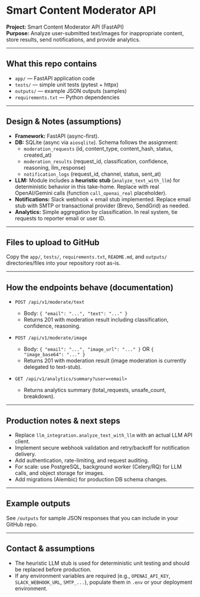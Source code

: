 # Smart Content Moderator API

**Project:** Smart Content Moderator API (FastAPI)  
**Purpose:** Analyze user-submitted text/images for inappropriate content, store results, send notifications, and provide analytics.

---

## What this repo contains
- `app/` — FastAPI application code
- `tests/` — simple unit tests (pytest + httpx)
- `outputs/` — example JSON outputs (samples)
- `requirements.txt` — Python dependencies

---

## Design & Notes (assumptions)
- **Framework:** FastAPI (async-first).
- **DB:** SQLite (async via `aiosqlite`). Schema follows the assignment:
  - `moderation_requests` (id, content_type, content_hash, status, created_at)
  - `moderation_results` (request_id, classification, confidence, reasoning, llm_response)
  - `notification_logs` (request_id, channel, status, sent_at)
- **LLM:** Module includes a **heuristic stub** (`analyze_text_with_llm`) for deterministic behavior in this take-home. Replace with real OpenAI/Gemini calls (function `call_openai_real` placeholder).
- **Notifications:** Slack webhook + email stub implemented. Replace email stub with SMTP or transactional provider (Brevo, SendGrid) as needed.
- **Analytics:** Simple aggregation by classification. In real system, tie requests to reporter email or user ID.

---

## Files to upload to GitHub
Copy the `app/`, `tests/`, `requirements.txt`, `README.md`, and `outputs/` directories/files into your repository root as-is.

---

## How the endpoints behave (documentation)
- `POST /api/v1/moderate/text`
  - Body: `{ "email": "...", "text": "..." }`
  - Returns 201 with moderation result including classification, confidence, reasoning.

- `POST /api/v1/moderate/image`
  - Body: `{ "email": "...", "image_url": "..." }` OR `{ "image_base64": "..." }`
  - Returns 201 with moderation result (image moderation is currently delegated to text-stub).

- `GET /api/v1/analytics/summary?user=<email>`
  - Returns analytics summary (total_requests, unsafe_count, breakdown).

---

## Production notes & next steps
- Replace `llm_integration.analyze_text_with_llm` with an actual LLM API client.
- Implement secure webhook validation and retry/backoff for notification delivery.
- Add authentication, rate-limiting, and request auditing.
- For scale: use PostgreSQL, background worker (Celery/RQ) for LLM calls, and object storage for images.
- Add migrations (Alembic) for production DB schema changes.

---

## Example outputs
See `/outputs` for sample JSON responses that you can include in your GitHub repo.

---

## Contact & assumptions
- The heuristic LLM stub is used for deterministic unit testing and should be replaced before production.
- If any environment variables are required (e.g., `OPENAI_API_KEY`, `SLACK_WEBHOOK_URL`, `SMTP_...`), populate them in `.env` or your deployment environment.

